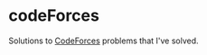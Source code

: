 # codeForces

Solutions to [CodeForces](https://codeforces.com/profile/_rachita.__) problems that I've solved.
